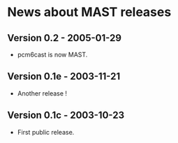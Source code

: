News about MAST releases
========================

Version 0.2 - 2005-01-29
------------------------

* pcm6cast is now MAST.


Version 0.1e - 2003-11-21
-------------------------

* Another release !


Version 0.1c - 2003-10-23
-------------------------

* First public release. 
